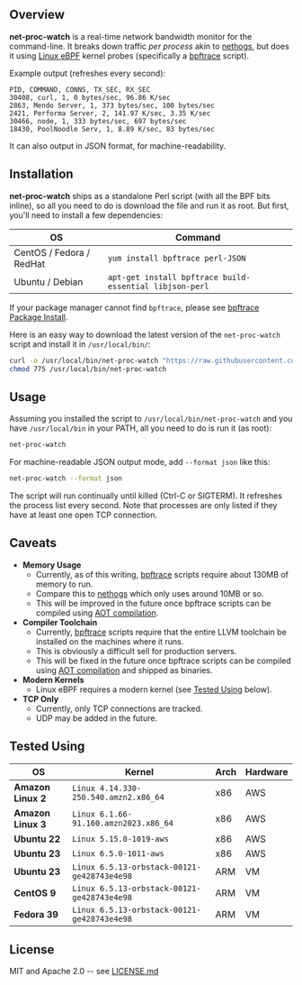 ## Overview

**net-proc-watch** is a real-time network bandwidth monitor for the command-line.  It breaks down traffic *per process* akin to [nethogs](https://github.com/raboof/nethogs), but does it using [Linux eBPF](https://ebpf.io/) kernel probes (specifically a [bpftrace](https://github.com/iovisor/bpftrace) script).

Example output (refreshes every second):

```
PID, COMMAND, CONNS, TX_SEC, RX_SEC
30408, curl, 1, 0 bytes/sec, 96.86 K/sec
2863, Mendo Server, 1, 373 bytes/sec, 100 bytes/sec
2421, Performa Server, 2, 141.97 K/sec, 3.35 K/sec
30466, node, 1, 333 bytes/sec, 697 bytes/sec
18430, PoolNoodle Serv, 1, 8.89 K/sec, 83 bytes/sec
```

It can also output in JSON format, for machine-readability.

## Installation

**net-proc-watch** ships as a standalone Perl script (with all the BPF bits inline), so all you need to do is download the file and run it as root.  But first, you'll need to install a few dependencies:

| OS | Command |
|----|---------|
| CentOS / Fedora / RedHat | `yum install bpftrace perl-JSON` |
| Ubuntu / Debian | `apt-get install bpftrace build-essential libjson-perl` |

If your package manager cannot find `bpftrace`, please see [bpftrace Package Install](https://github.com/iovisor/bpftrace/blob/master/INSTALL.md#package-install).

Here is an easy way to download the latest version of the `net-proc-watch` script and install it in `/usr/local/bin/`:

```sh
curl -o /usr/local/bin/net-proc-watch "https://raw.githubusercontent.com/pixlcore/net-proc-watch/main/net-proc-watch.pl"
chmod 775 /usr/local/bin/net-proc-watch
```

## Usage

Assuming you installed the script to `/usr/local/bin/net-proc-watch` and you have `/usr/local/bin` in your PATH, all you need to do is run it (as root):

```sh
net-proc-watch
```

For machine-readable JSON output mode, add `--format json` like this:

```sh
net-proc-watch --format json
```

The script will run continually until killed (Ctrl-C or SIGTERM).  It refreshes the process list every second.  Note that processes are only listed if they have at least one open TCP connection.

## Caveats

- **Memory Usage**
	- Currently, as of this writing, [bpftrace](https://github.com/iovisor/bpftrace) scripts require about 130MB of memory to run.
	- Compare this to [nethogs](https://github.com/raboof/nethogs) which only uses around 10MB or so.
	- This will be improved in the future once bpftrace scripts can be compiled using [AOT compilation](https://dxuuu.xyz/aot-bpftrace.html).
- **Compiler Toolchain**
	- Currently, [bpftrace](https://github.com/iovisor/bpftrace) scripts require that the entire LLVM toolchain be installed on the machines where it runs.
	- This is obviously a difficult sell for production servers.
	- This will be fixed in the future once bpftrace scripts can be compiled using [AOT compilation](https://dxuuu.xyz/aot-bpftrace.html) and shipped as binaries.
- **Modern Kernels**
	- Linux eBPF requires a modern kernel (see [Tested Using](#tested-using) below).
- **TCP Only**
	- Currently, only TCP connections are tracked.  
	- UDP may be added in the future.

## Tested Using

| OS | Kernel | Arch | Hardware |
|----|--------|------|----------|
| **Amazon Linux 2** | `Linux 4.14.330-250.540.amzn2.x86_64` | x86 | AWS |
| **Amazon Linux 3** | `Linux 6.1.66-91.160.amzn2023.x86_64` | x86 | AWS |
| **Ubuntu 22** | `Linux 5.15.0-1019-aws` | x86 | AWS |
| **Ubuntu 23** | `Linux 6.5.0-1011-aws` | x86 | AWS |
| **Ubuntu 23** | `Linux 6.5.13-orbstack-00121-ge428743e4e98` | ARM | VM |
| **CentOS 9** | `Linux 6.5.13-orbstack-00121-ge428743e4e98` | ARM | VM |
| **Fedora 39** | `Linux 6.5.13-orbstack-00121-ge428743e4e98` | ARM | VM |

## License

MIT and Apache 2.0 -- see [LICENSE.md](https://github.com/pixlcore/net-proc-watch/blob/main/LICENSE.md)
